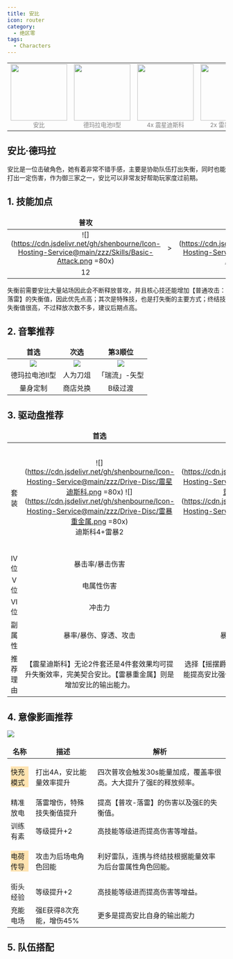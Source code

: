 ```yaml
---
title: 安比
icon: router
category:
  - 绝区零
tags:
  - Characters
---
```


<!-- #region Intro -->

<table style="text-align:center">
	<tr>
		<td> <img src="https://cdn.jsdelivr.net/gh/shenbourne/Icon-Hosting-Service@main/zzz/Role-Icons/安比.png" height="130"><br><small style="color:grey;">安比</small> </td>
		<td> <img src="https://cdn.jsdelivr.net/gh/shenbourne/Icon-Hosting-Service@main/zzz/Weapons/德玛拉电池Ⅱ型.png" height="130"><br><small style="color:grey;">德玛拉电池Ⅱ型</small> </td>
		<td> <img src="https://cdn.jsdelivr.net/gh/shenbourne/Icon-Hosting-Service@main/zzz/Drive-Disc/震星迪斯科.png" height="130"><br><small style="color:grey;">4x 震星迪斯科</small> </td>
		<td> <img src="https://cdn.jsdelivr.net/gh/shenbourne/Icon-Hosting-Service@main/zzz/Drive-Disc/雷暴重金属.png" height="130"><br><small style="color:grey;">2x 雷暴重金属</small> </td>
	</tr>
</table>

<!-- #endregion Intro -->

## 安比·德玛拉

安比是一位击破角色，她有着非常不错手感，主要是协助队伍打出失衡，同时也能打出一定伤害，作为御三家之一，安比可以非常友好帮助玩家度过前期。

<VPCard
	title="电"
	desc="属性"
	logo="https://cdn.jsdelivr.net/gh/shenbourne/Icon-Hosting-Service@main/zzz/Archetype/stats-Electric.svg"
	background="rgba(73, 73, 73,0.15)"
/>

<VPCard
	title="击破"
	desc="职业"
	logo="https://cdn.jsdelivr.net/gh/shenbourne/Icon-Hosting-Service@main/zzz/Archetype/type-Stun.svg"
	background="rgba(73, 73, 73,0.15)"
/>

<VPCard
	title="狡兔屋"
	desc="阵营"
	logo="https://cdn.jsdelivr.net/gh/shenbourne/Icon-Hosting-Service@main/zzz/Camps/Gentle-House.svg"
	background="rgba(73, 73, 73,0.15)"
/>

<style> 
td, th { 
	border: none!important; 
} 
</style>



## 1. 技能加点

| 普攻 | | 特殊技 | | 终结技 | | 闪避 | | 支援 |
| :---: | :---: | :---: | :---: | :---: | :---: | :---: | :---: | :---: |
|![](https://cdn.jsdelivr.net/gh/shenbourne/Icon-Hosting-Service@main/zzz/Skills/Basic-Attack.png =80x)|>|![](https://cdn.jsdelivr.net/gh/shenbourne/Icon-Hosting-Service@main/zzz/Skills/Special-Attack.png =80x)|>|![](https://cdn.jsdelivr.net/gh/shenbourne/Icon-Hosting-Service@main/zzz/Skills/Chain-Attack.png =80x)|=|![](https://cdn.jsdelivr.net/gh/shenbourne/Icon-Hosting-Service@main/zzz/Skills/Dodgo.png =80x)|=|![](https://cdn.jsdelivr.net/gh/shenbourne/Icon-Hosting-Service@main/zzz/Skills/Assist.png =80x)|
|12| |9+| |9+| |7+| |7+|

失衡前需要安比大量站场因此会不断释放普攻，并且核心技还能增加【普通攻击：落雷】的失衡值，因此优先点高；其次是特殊技，也是打失衡的主要方式；终结技失衡值很高，不过释放次数不多，建议后期点高。

## 2. 音擎推荐

| 首选 | 次选 | 第3顺位 |
| :---: | :---: | :---: |
|![](https://cdn.jsdelivr.net/gh/shenbourne/Icon-Hosting-Service@main/zzz/Weapons/德玛拉电池Ⅱ型.png)|![](https://cdn.jsdelivr.net/gh/shenbourne/Icon-Hosting-Service@main/zzz/Weapons/人为刀俎.png)|![](https://cdn.jsdelivr.net/gh/shenbourne/Icon-Hosting-Service@main/zzz/Weapons/「瑞流」-矢型.png)|
|德玛拉电池Ⅱ型|人为刀俎|「瑞流」-矢型|
|量身定制|商店兑换|B级过渡|

## 3. 驱动盘推荐

| | 首选 | 次选 | 第3顺位 |
| :---: | :---: | :---: | :---: |
|套装|![](https://cdn.jsdelivr.net/gh/shenbourne/Icon-Hosting-Service@main/zzz/Drive-Disc/震星迪斯科.png =80x) ![](https://cdn.jsdelivr.net/gh/shenbourne/Icon-Hosting-Service@main/zzz/Drive-Disc/雷暴重金属.png =80x)<br>迪斯科4+雷暴2|![](https://cdn.jsdelivr.net/gh/shenbourne/Icon-Hosting-Service@main/zzz/Drive-Disc/雷暴重金属.png =80x) ![](https://cdn.jsdelivr.net/gh/shenbourne/Icon-Hosting-Service@main/zzz/Drive-Disc/摇摆爵士.png =80x)<br>雷暴2+爵士2|![](https://cdn.jsdelivr.net/gh/shenbourne/Icon-Hosting-Service@main/zzz/Drive-Disc/震星迪斯科.png =80x) ![](https://cdn.jsdelivr.net/gh/shenbourne/Icon-Hosting-Service@main/zzz/Drive-Disc/雷暴重金属.png =80x) ![](https://cdn.jsdelivr.net/gh/shenbourne/Icon-Hosting-Service@main/zzz/Drive-Disc/摇摆爵士.png =80x)<br>迪斯科2+雷暴2+爵士2|
|IV位|暴击率/暴击伤害|暴击率/暴击伤害|暴击率/暴击伤害|
|V位|电属性伤害|电属性伤害|电属性伤害|
|VI位|冲击力|冲击力|冲击力|
|副属性|暴率/暴伤、穿透、攻击|暴率/暴伤、穿透、攻击|暴率/暴伤、穿透、攻击|
|推荐理由|【震星迪斯科】无论2件套还是4件套效果均可提升失衡效率，完美契合安比。【雷暴重金属】则是增加安比的输出能力。|选择【摇摆爵士】2件套，是因为增加能量恢复能提高安比强化特殊技的释放频率，从而提高失衡效率|推荐前期过渡使用，无论是新手期，还是角色尚未养成，后续再替换成【震星迪斯科】4件套。|





## 4. 意像影画推荐

![](https://cdn.jsdelivr.net/gh/shenbourne/Icon-Hosting-Service@main/zzz/Order-Wallpaper-with-Subtitles/安比.jpg)

|名称|描述|解析|
|---|---|---|
|<p style="background-color:rgba(255,165,0,0.3);">快充模式</p>|打出4A，安比能量效率提升|四次普攻会触发30s能量加成，覆盖率很高。大大提升了强E的释放频率。|
|精准放电|落雷增伤，特殊技失衡值提升|提高【普攻-落雷】的伤害以及强E的失衡值。|
|训练有素|等级提升+2|高技能等级进而提高伤害等增益。|
|<p style="background-color:rgba(255,165,0,0.3);">电荷传导</p>|攻击为后场电角色回能|利好雷队，连携与终结技根据能量效率为后台雷属性角色回能。|
|街头经验|等级提升+2|高技能等级进而提高伤害等增益。|
|充能电场|强E获得8次充能，增伤45%|更多是提高安比自身的输出能力|


## 5. 队伍搭配

<!-- @include: README.md#AnbyGraceRina -->
<!-- @include: Anby.md#Intro -->
<!-- @include: Grace.md#Intro -->
<!-- @include: Rina.md#Intro -->

<!-- @include: README.md#AnbyAntonRina -->
<!-- @include: Anby.md#Intro -->
<!-- @include: Anton.md#Intro -->
<!-- @include: Rina.md#Intro -->

